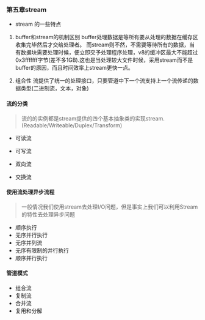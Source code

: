 ### 第五章stream

- stream 的一些特点
1. buffer和stream的机制区别
buffer处理数据是等所有要从处理的数据在缓存区收集完毕然后才交给处理者。
而stream则不然，不需要等待所有的数据，当有数据块需要处理时候，便立即交予处理程序处理，v8的缓冲区最大不能超过0x3fffffff字节(差不多1GB).这也是当处理较大文件时候，采用stream而不是buffer的原因，而且时间效率上stream更快一点。

2. 组合性
流提供了统一的处理接口，只要管道中下一个流支持上一个流传递的数据类型(二进制流，文本，对象)

#### 流的分类
> 流的的实例都是stream提供的四个基本抽象类的实现stream.(Readable/Writeable/Duplex/Transform)

- 可读流

- 可写流

- 双向流

- 交换流

#### 使用流处理异步流程
> 一般情况我们使用stream去处理I/O问题，但是事实上我们可以利用Stream的特性去处理异步问题

- 顺序执行
- 无序并行执行
- 无序并列流
- 无序有限制的并行执行
- 顺序并行执行

#### 管道模式
- 组合流
- 复制流
- 合并流
- 复用和分解

